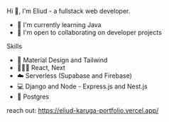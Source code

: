 Hi 👋, I'm Eliud - a fullstack web developer.  



- 🧠 I'm currently learning Java
- 🤝 I'm open to collaborating on developer projects



Skills
- 🎨 Material Design and Tailwind
- 👩🏽‍💻 React, Next
- ☁️ Serverless (Supabase and Firebase)
- 💻 Django and Node - Express.js and Nest.js      
- 🐘 Postgres

reach out: https://eliud-karuga-portfolio.vercel.app/

